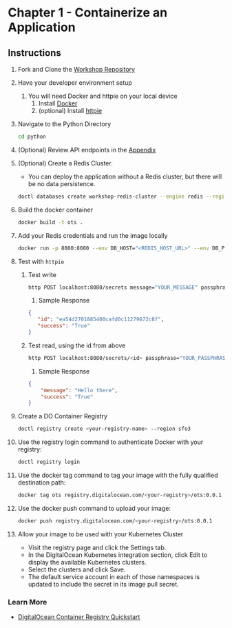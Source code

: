 # Chapter 1 - Containerize an Application

## Instructions
1. Fork and Clone the [Workshop Repository](https://github.com/digitalocean/production-ready-kubernetes-workshop)
1. Have your developer environment setup
    1. You will need Docker and httpie on your local device
        1. Install [Docker](https://docs.docker.com/get-docker/)
        1. (optional) Install [httpie](https://httpie.io/cli) 

1. Navigate to the Python Directory
    ```bash
    cd python
    ```
1. (Optional) Review API endpoints in the [Appendix](./06-appendix.md#api-endpoints-for-the-ots-app)

1. (Optional) Create a Redis Cluster.
    - You can deploy the application without a Redis cluster, but there will be no data persistence.

    ```bash
    doctl databases create workshop-redis-cluster --engine redis --region sfo3
    ```
    
1. Build the docker container 
    ```bash
    docker build -t ots .
    ```
1. Add your Redis credentials and run the image locally 
    ```bash
    docker run -p 8080:8080 --env DB_HOST="<REDIS_HOST_URL>" --env DB_PORT="25061" --env DB_PASSWORD="<REDIS_PASSWORD>" --env DB_SSL=True ots
    ```
1. Test with `httpie`
    1. Test write 
        ```bash
        http POST localhost:8080/secrets message="YOUR_MESSAGE" passphrase="YOUR_PASSPHRASE"
        ```
        1. Sample Response
        ```json
        {
           "id": "ea54d2701885400cafd0c11279672c8f",
           "success": "True"
        }
        ```
    1. Test read, using the id from above
        ```bash
        http POST localhost:8080/secrets/<id> passphrase="YOUR_PASSPHRASE"
        ```
        1. Sample Response
        ```json
        {
            "message": "Hello there",
            "success": "True"
        }
        ```

1. Create a DO Container Registry 
    ```bash
    doctl registry create <your-registry-name> --region sfo3
    ```

1. Use the registry login command to authenticate Docker with your registry:
    ```bash
    doctl registry login
    ```

1. Use the docker tag command to tag your image with the fully qualified destination path:
    ```bash
    docker tag ots registry.digitalocean.com/<your-registry>/ots:0.0.1
    ```

1. Use the docker push command to upload your image:
    ```bash
    docker push registry.digitalocean.com/<your-registry>/ots:0.0.1
    ```

1. Allow your image to be used with your Kubernetes Cluster
    - Visit the registry page and click the Settings tab.
    - In the DigitalOcean Kubernetes integration section, click Edit to display the available Kubernetes clusters.
    - Select the clusters and click Save.
    - The default service account in each of those namespaces is updated to include the secret in its image pull secret.

### Learn More
- [DigitalOcean Container Registry Quickstart](https://docs.digitalocean.com/products/container-registry/quickstart/)